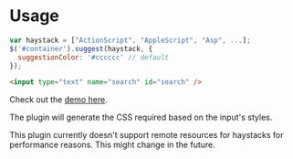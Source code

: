 # Usage
	
```javascript
var haystack = ["ActionScript", "AppleScript", "Asp", ...];
$('#container').suggest(haystack, { 
  suggestionColor: '#cccccc' // default
});
```

```html
<input type="text" name="search" id="search" />
```

Check out the [demo here](http://polarblau.github.com/suggest/).

The plugin will generate the CSS required based on the input's styles.
	
This plugin currently doesn't support remote resources for haystacks for performance reasons. This might change in the future.